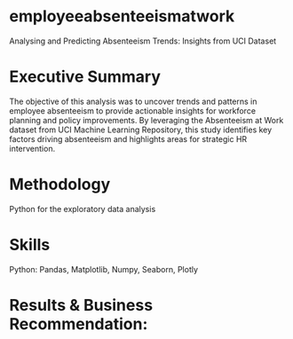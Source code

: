 # employeeabsenteeismatwork
Analysing and Predicting Absenteeism Trends: Insights from UCI Dataset

# Executive Summary
The objective of this analysis was to uncover trends and patterns in employee absenteeism to provide actionable insights for workforce planning and policy improvements. By leveraging the Absenteeism at Work dataset from UCI Machine Learning Repository, this study identifies key factors driving absenteeism and highlights areas for strategic HR intervention.

# Methodology
Python for the exploratory data analysis

# Skills
Python: Pandas, Matplotlib, Numpy, Seaborn, Plotly

# Results & Business Recommendation:
